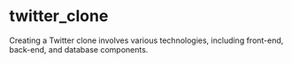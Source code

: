# twitter_clone
Creating a Twitter clone involves various technologies, including front-end, back-end, and database components.

